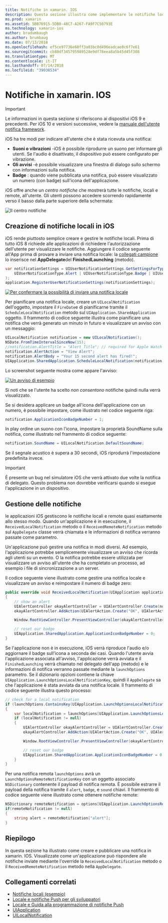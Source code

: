```yaml
---
title: Notifiche in xamarin. IOS
description: Questa sezione illustra come implementare le notifiche locali in xamarin. IOS. Verrà illustrano i diversi elementi dell'interfaccia utente di una notifica di iOS e illustrano l'API di coinvolti con la creazione e visualizzazione di una notifica.
ms.prod: xamarin
ms.assetid: 5BB76915-5DB0-48C7-A267-FA9F7C50793E
ms.technology: xamarin-ios
author: bradumbaugh
ms.author: brumbaug
ms.date: 07/13/2018
ms.openlocfilehash: ef5ce97736e60ff3a03bc0d496eadcae8c6f7e61
ms.sourcegitcommit: cb80df345795989528e9df78eea8a5b45d45f308
ms.translationtype: MT
ms.contentlocale: it-IT
ms.lasthandoff: 07/14/2018
ms.locfileid: "39038534"
---
```

# <a name="notifications-in-xamarinios"></a>Notifiche in xamarin. IOS

> [!IMPORTANT]
> Le informazioni in questa sezione si riferiscono ai dispositivi iOS 9 e precedenti. Per iOS 10 e versioni successive, vedere la [manuale dell'utente notifica framework](~/ios/platform/user-notifications/index.md).

iOS ha tre modi per indicare all'utente che è stata ricevuta una notifica:

- **Suoni o vibrazioni** -iOS è possibile riprodurre un suono per informare gli utenti. Se l'audio è disattivato, il dispositivo può essere configurato per vibrazione.
- **Gli avvisi** -è possibile visualizzare una finestra di dialogo sullo schermo con informazioni sulla notifica.
- **Badge** : quando viene pubblicata una notifica, può essere visualizzato un numero (con badge) sull'icona dell'applicazione.

iOS offre anche un *centro notifiche* che mostrerà tutte le notifiche, locali e remote, all'utente. Gli utenti possono accedere scorrendo rapidamente verso il basso dalla parte superiore della schermata:

![Il centro notifiche](local-notifications-in-ios-images/image13.png "il centro notifiche")

## <a name="creating-local-notifications-in-ios"></a>Creazione di notifiche locali in iOS

iOS rende piuttosto semplice creare e gestire le notifiche locali.
Prima di tutto iOS 8 richiede alle applicazioni di richiedere l'autorizzazione dell'utente per visualizzare le notifiche. Aggiungere il codice seguente all'App prima di provare a inviare una notifica locale: la [collegati campione](https://developer.xamarin.com/samples/monotouch/LocalNotifications/) lo inserisce nel **AppDelegate**del **FinishedLaunching** (metodo).

```csharp
var notificationSettings = UIUserNotificationSettings.GetSettingsForTypes(
    UIUserNotificationType.Alert | UIUserNotificationType.Badge | UIUserNotificationType.Sound, null
);
application.RegisterUserNotificationSettings(notificationSettings);
```

[![Per confermare la possibilità di inviare una notifica locale](local-notifications-in-ios-images/image0-sml.png "confermando la possibilità di inviare una notifica locale")](local-notifications-in-ios-images/image0.png#lightbox)

Per pianificare una notifica locale, creare un `UILocalNotification` dell'oggetto, impostare il `FireDate`e di pianificarne tramite il `ScheduleLocalNotification` metodo sul `UIApplication.SharedApplication` oggetto. Il frammento di codice seguente illustra come pianificare una notifica che verrà generato un minuto in futuro e visualizzare un avviso con un messaggio:

```csharp
UILocalNotification notification = new UILocalNotification();
NSDate.FromTimeIntervalSinceNow(15);
//notification.AlertTitle = "Alert Title"; // required for Apple Watch notifications
notification.AlertAction = "View Alert";
notification.AlertBody = "Your 15 second alert has fired!";
UIApplication.SharedApplication.ScheduleLocalNotification(notification);
```

Lo screenshot seguente mostra come appare l'avviso:

[![](local-notifications-in-ios-images/image2-sml.png "Un avviso di esempio")](local-notifications-in-ios-images/image2.png#lightbox)

Si noti che se l'utente ha scelto *non consentono* notifiche quindi nulla verrà visualizzato.

Se si desidera applicare un badge all'icona dell'applicazione con un numero, è possibile impostare, come illustrato nel codice seguente riga:

```csharp
notification.ApplicationIconBadgeNumber = 1;
```

In play ordine un suono con l'icona, impostare la proprietà SoundName sulla notifica, come illustrato nel frammento di codice seguente:

```csharp
notification.SoundName = UILocalNotification.DefaultSoundName;
```

Se il segnale acustico è supera a 30 secondi, iOS riprodurrà l'impostazione predefinita invece.

> [!IMPORTANT]
> È presente un bug nel simulatore iOS che verrà attivato due volte la notifica di delegato. Questo problema non dovrebbe verificarsi quando si esegue l'applicazione in un dispositivo.

## <a name="handling-notifications"></a>Gestione delle notifiche

le applicazioni iOS gestiscono le notifiche locali e remote quasi esattamente allo stesso modo. Quando un'applicazione è in esecuzione, il `ReceivedLocalNotification` metodo o il `ReceivedRemoteNotification` metodo sul `AppDelegate` classe verrà chiamata e le informazioni di notifica verranno passate come parametro.

Un'applicazione può gestire una notifica in modi diversi. Ad esempio, l'applicazione potrebbe semplicemente visualizzare un avviso che ricorda agli utenti su un evento. O la notifica potrebbe essere utilizzata per visualizzare un avviso all'utente che ha completato un processo, ad esempio i file di sincronizzazione a un server.

Il codice seguente viene illustrato come gestire una notifica locale e visualizzare un avviso e reimpostare il numero di badge zero:

```csharp
public override void ReceivedLocalNotification(UIApplication application, UILocalNotification notification)
{
    // show an alert
    UIAlertController okayAlertController = UIAlertController.Create(notification.AlertAction, notification.AlertBody, UIAlertControllerStyle.Alert);
    okayAlertController.AddAction(UIAlertAction.Create("OK", UIAlertActionStyle.Default, null));

    Window.RootViewController.PresentViewController(okayAlertController, true, null);

    // reset our badge
    UIApplication.SharedApplication.ApplicationIconBadgeNumber = 0;
}
```

Se l'applicazione non è in esecuzione, iOS verrà riproduce l'audio e/o aggiornare il badge sull'icona a seconda dei casi. Quando l'utente avvia l'applicazione associata all'avviso, l'applicazione verrà avviata e il `FinishedLaunching` verrà chiamato nel delegato dell'app (metodo) e le informazioni di notifica verranno passate mediante la `launchOptions` parametro. Se il dizionario opzioni contiene la chiave `UIApplication.LaunchOptionsLocalNotificationKey`, quindi il `AppDelegate` sa che l'applicazione è stata avviata da una notifica locale. Il frammento di codice seguente illustra questo processo:

```csharp
// check for a local notification
if (launchOptions.ContainsKey(UIApplication.LaunchOptionsLocalNotificationKey))
{
    var localNotification = launchOptions[UIApplication.LaunchOptionsLocalNotificationKey] as UILocalNotification;
    if (localNotification != null)
    {
        UIAlertController okayAlertController = UIAlertController.Create(localNotification.AlertAction, localNotification.AlertBody, UIAlertControllerStyle.Alert);
        okayAlertController.AddAction(UIAlertAction.Create("OK", UIAlertActionStyle.Default, null));

        Window.RootViewController.PresentViewController(okayAlertController, true, null);

        // reset our badge
        UIApplication.SharedApplication.ApplicationIconBadgeNumber = 0;
    }
}
```

Per una notifica remota `launchOptions` avrà un `LaunchOptionsRemoteNotificationKey` con un oggetto associato `NSDictionary` contenente il payload di notifica remota. È possibile estrarre il payload della notifica tramite il `alert`, `badge`, e `sound` chiavi. Il frammento di codice seguente viene illustrato come ottenere notifiche remote:

```csharp
NSDictionary remoteNotification = options[UIApplication.LaunchOptionsRemoteNotificationKey];
if(remoteNotification != null)
{
    string alert = remoteNotification["alert"];
}
```

## <a name="summary"></a>Riepilogo

In questa sezione ha illustrato come creare e pubblicare una notifica in xamarin. IOS. Visualizzate come un'applicazione può rispondere alle notifiche inviate mediante l'override la `ReceivedLocalNotification` metodo o il `ReceivedRemoteNotification` metodo nella `AppDelegate`.

## <a name="related-links"></a>Collegamenti correlati

- [Notifiche locali (esempio)](https://developer.xamarin.com/samples/monotouch/LocalNotifications)
- [Locale e notifiche Push per gli sviluppatori](https://developer.apple.com/notifications/)
- [Locale e Guida alla programmazione di notifiche Push](https://developer.apple.com/library/prerelease/content/documentation/NetworkingInternet/Conceptual/RemoteNotificationsPG/)
- [UIApplication](http://iosapi.xamarin.com/?link=T%3aMonoTouch.UIKit.UIApplication)
- [UILocalNotification](http://iosapi.xamarin.com/?link=T%3aMonoTouch.UIKit.UILocalNotification)
